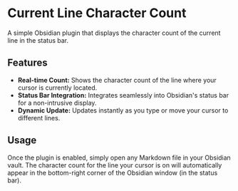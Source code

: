 

# Current Line Character Count

A simple Obsidian plugin that displays the character count of the current line in the status bar.

## Features

*   **Real-time Count:** Shows the character count of the line where your cursor is currently located.
*   **Status Bar Integration:** Integrates seamlessly into Obsidian's status bar for a non-intrusive display.
*   **Dynamic Update:** Updates instantly as you type or move your cursor to different lines.

## Usage

Once the plugin is enabled, simply open any Markdown file in your Obsidian vault. The character count for the line your cursor is on will automatically appear in the bottom-right corner of the Obsidian window (in the status bar).
